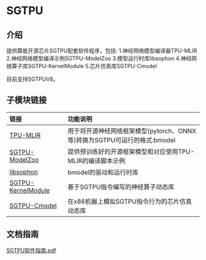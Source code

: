 # SGTPU

## 介绍

提供算能开源芯片SGTPU配套软件程序，包括:
    1.神经网络模型编译器TPU-MLIR
    2.神经网络模型编译示例SGTPU-ModelZoo
    3.模型运行时库libsophon
    4.神经网络算子库SGTPU-KernelModule
    5.芯片仿真库SGTPU-Cmodel

目前支持SGTPUV8。

## 子模块链接

| 链接 | 功能说明 |
|:-----|:--------|
|[TPU-MLIR](https://github.com/sophgo/tpu-mlir/tree/sgtpuv8)|用于将开源神经网络框架模型(pytorch、ONNX等)转换为SGTPU可运行的格式:bmodel|
|[SGTPU-ModelZoo](https://github.com/sophgo/SGTPU-ModelZoo)|提供预训练好的开源框架模型和对应使用TPU-MLIR的编译脚本示例|
|[libsophon](https://github.com/sophgo/libsophon/tree/SGTPUV8)|bmodel的驱动和运行时库|
|[SGTPU-KernelModule](https://github.com/sophgo/tpu-mlir/blob/sgtpuv8/third_party/nntoolchain/lib/libsgtpuv8_kernel_module.so)|基于SGTPU指令编写的神经算子动态库|
|[SGTPU-Cmodel](https://github.com/sophgo/tpu-mlir/blob/sgtpuv8/third_party/nntoolchain/lib/libcmodel_sgtpuv8.so)|在x86机器上模拟SGTPU指令行为的芯片仿真动态库|

## 文档指南

[SGTPU软件指南.pdf](docs/build/SGTPU软件指南.pdf)